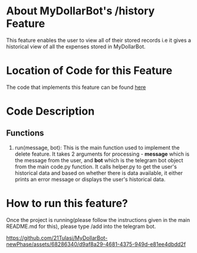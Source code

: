 # About MyDollarBot's /history Feature
This feature enables the user to view all of their stored records i.e it gives a historical view of all the expenses stored in MyDollarBot.

# Location of Code for this Feature
The code that implements this feature can be found [here](https://github.com/21Tulasi/MyDollarBot-newPhase/blob/main/code/history.py)

# Code Description
## Functions

1. run(message, bot):
This is the main function used to implement the delete feature. It takes 2 arguments for processing - **message** which is the message from the user, and **bot** which is the telegram bot object from the main code.py function. It calls helper.py to get the user's historical data and based on whether there is data available, it either prints an error message or displays the user's historical data.

# How to run this feature?
Once the project is running(please follow the instructions given in the main README.md for this), please type /add into the telegram bot.



https://github.com/21Tulasi/MyDollarBot-newPhase/assets/68286340/d9af8a29-4681-4375-949d-e81ee4dbdd2f


